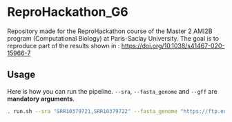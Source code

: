 # ReproHackathon_G6
Repository made for the ReproHackathon course of the Master 2 AMI2B program (Computational Biology) at Paris-Saclay University. The goal is to reproduce part of the results shown in : https://doi.org/10.1038/s41467-020-15966-7

## **Usage**
Here is how you can run the pipeline. `--sra`, `--fasta_genome` and `--gff` are **mandatory arguments**.
```bash
. run.sh --sra "SRR10379721,SRR10379722" --fasta_genome "https://ftp.ensemblgenomes.ebi.ac.uk/pub/bacteria/release-60/fasta/bacteria_26_collection/staphylococcus_aureus_subsp_aureus_nctc_8325_gca_000013425/dna/Staphylococcus_aureus_subsp_aureus_nctc_8325_gca_000013425.ASM1342v1_.dna.toplevel.fa.gz" --gff "https://ftp.ensemblgenomes.ebi.ac.uk/pub/bacteria/release-60/gff3/bacteria_26_collection/staphylococcus_aureus_subsp_aureus_nctc_8325_gca_000013425/Staphylococcus_aureus_subsp_aureus_nctc_8325_gca_000013425.ASM1342v1.60.gff3.gz"

```
